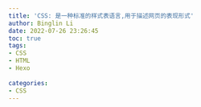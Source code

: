 ```yaml
---
title: 'CSS: 是一种标准的样式表语言,用于描述网页的表现形式'
author: Binglin Li
date: 2022-07-26 23:26:45
toc: true
tags: 
- CSS
- HTML
- Hexo
	
categories:
- CSS
---
```

